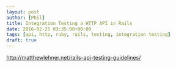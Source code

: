 ```yaml
---
layout: post
author: [Phil]
title: Integration Testing a HTTP API in Rails
date: 2016-02-25 03:35:00+00:00
tags: [api, http, ruby, rails, testing, integration testing]
draft: true
---
```


http://matthewlehner.net/rails-api-testing-guidelines/
